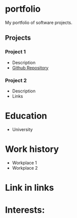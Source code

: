 # portfolio
My portfolio of software projects.

## Projects
### Project 1
- Description
- [Github Repository](https://github.com/Felix-Blanchard/Seng202-Wine-Reviewing-App)

### Project 2
- Description
- Links

# Education
- University

# Work history
- Workplace 1
- Workplace 2

# Link in links

# Interests:
